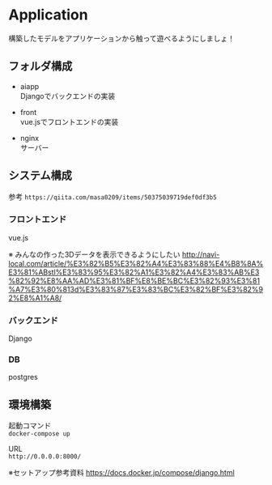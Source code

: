 # Application

構築したモデルをアプリケーションから触って遊べるようにしましょ！

## フォルダ構成
- aiapp  
Djangoでバックエンドの実装

- front  
vue.jsでフロントエンドの実装

- nginx  
サーバー

## システム構成

参考 `https://qiita.com/masa0209/items/50375039719def0df3b5`

### フロントエンド
vue.js

※ みんなの作った3Dデータを表示できるようにしたい
http://navi-local.com/article/%E3%82%B5%E3%82%A4%E3%83%88%E4%B8%8A%E3%81%ABstl%E3%83%95%E3%82%A1%E3%82%A4%E3%83%AB%E3%82%92%E8%AA%AD%E3%81%BF%E8%BE%BC%E3%82%93%E3%81%A7%E3%80%813d%E3%83%87%E3%83%BC%E3%82%BF%E3%82%92%E8%A1%A8/

### バックエンド
Django

### DB
postgres
## 環境構築
起動コマンド  
`docker-compose up`

URL  
`http://0.0.0.0:8000/`

※セットアップ参考資料  https://docs.docker.jp/compose/django.html
